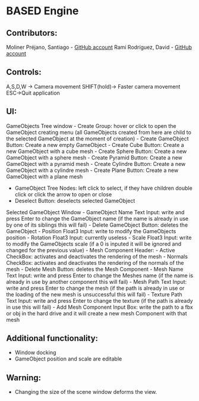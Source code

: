 # BASED Engine

## Contributors:
Moliner Préjano, Santiago - [GitHub account](https://github.com/Sanmopre)
Rami Rodríguez, David   - [GitHub account](https://github.com/Paideieitor)

## Controls:
A,S,D,W -> Camera movement
SHIFT(hold)-> Faster camera movement
ESC->Quit application

## UI:

GameObjects Tree window
	- Create Group: hover or click to open the GameObject creating menu 
	(all GameObjects created from here are child to the selected GameObject at the moment of creation)
		- Create GameObject Button: Create a new empty GameObject
		- Create Cube Button: Create a new GameObject with a cube mesh
		- Create Sphere Button: Create a new GameObject with a sphere mesh
		- Create Pyramid Button: Create a new GameObject with a pyramid mesh
		- Create Cylindre Button: Create a new GameObject with a cylindre mesh
		- Create Plane Button: Create a new GameObject with a plane mesh
- GameObject Tree Nodes: left click to select, if they have children double click or click the arrow to open or close
- Deselect Button: deselects selected GameObject

Selected GameObject Window
	- GameObject Name Text Input: write and press Enter to change the GameObject name (if the name is already in use by one of its siblings this will fail)
	- Delete GameObject Button: deletes the GameObject
	- Position Float3 Input: write to modify the GameObjects position
	- Rotation Float3 Input: currently useless
	- Scale Float3 Input: write to modify the GameObjects scale (if a 0 is inputed it will be ignored and changed for the previous value)
	- Mesh Component Header:
		- Active CheckBox: activates and deactivates the rendering of the mesh
		- Normals CheckBox: activates and deactivates the rendering of the normals of the mesh
		- Delete Mesh Button: deletes the Mesh Component
		- Mesh Name Text Input: write and press Enter to change the Meshes name (if the name is already in use by another component this will fail)
		- Mesh Path Text Input: write and press Enter to change the mesh (if the path is already in use or the loading of the new mesh is unsuccessful this will fail)
		- Texture Path Text Input: write and press Enter to change the texture (if the path is already in use this will fail)
	- Add Mesh Component Input Box: write the path to a fbx or obj in the hard drive and it will create a new mesh Component with that mesh

## Additional functionality:
- Window docking
- GameObject position and scale are editable

## Warning: 
- Changing the size of the scene window deforms the view.
